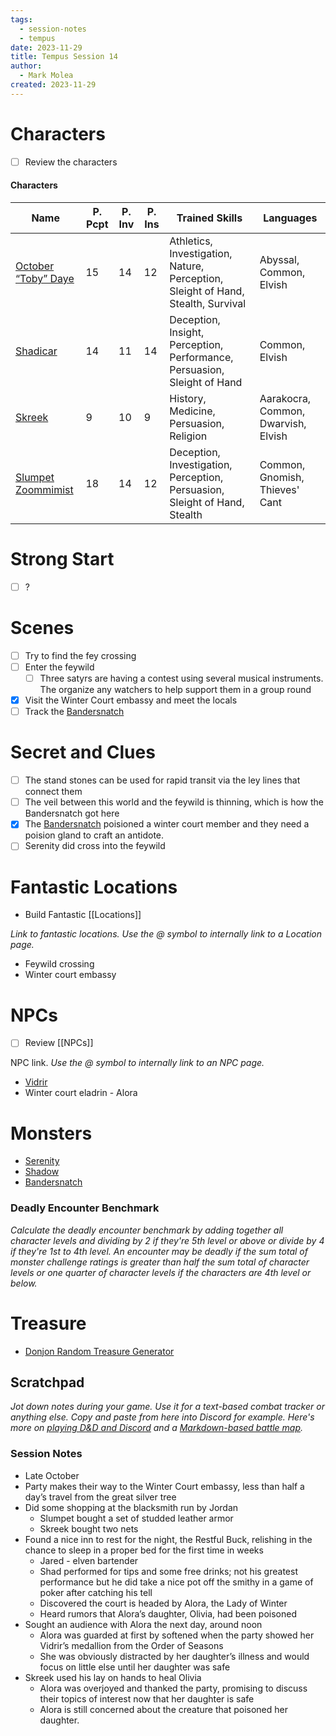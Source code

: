 ```yaml
---
tags:
  - session-notes
  - tempus
date: 2023-11-29
title: Tempus Session 14
author:
  - Mark Molea
created: 2023-11-29
---
```









# Characters

- [ ] Review the characters

#### Characters

|Name|P. Pcpt|P. Inv|P. Ins|Trained Skills|Languages|
|---|---|---|---|---|---|
|[October “Toby” Daye](/02---characters/main-party/october-toby-daye)|15|14|12|Athletics, Investigation, Nature, Perception, Sleight of Hand, Stealth, Survival|Abyssal, Common, Elvish|
|[Shadicar](/02---characters/main-party/shadicar)|14|11|14|Deception, Insight, Perception, Performance, Persuasion, Sleight of Hand|Common, Elvish|
|[Skreek](/02---characters/main-party/skreek)|9|10|9|History, Medicine, Persuasion, Religion|Aarakocra, Common, Dwarvish, Elvish|
|[Slumpet Zoommimist](/02---characters/main-party/slumpet-zoommimist)|18|14|12|Deception, Investigation, Perception, Persuasion, Sleight of Hand, Stealth|Common, Gnomish, Thieves' Cant|

  
  

# Strong Start

- [ ] ?

# Scenes

- [ ] Try to find the fey crossing
- [ ] Enter the feywild
    - [ ] Three satyrs are having a contest using several musical instruments. The organize any watchers to help support them in a group round
- [x] Visit the Winter Court embassy and meet the locals
- [ ] Track the [Bandersnatch](/02---characters/monsters/bandersnatch)

# Secret and Clues

- [ ] The stand stones can be used for rapid transit via the ley lines that connect them
- [ ] The veil between this world and the feywild is thinning, which is how the Bandersnatch got here
- [x] The [Bandersnatch](/02---characters/monsters/bandersnatch) poisioned a winter court member and they need a poision gland to craft an antidote.
- [ ] Serenity did cross into the feywild

# Fantastic Locations

- Build Fantastic [[Locations]]

_Link to fantastic locations. Use the @ symbol to internally link to a Location page._

- Feywild crossing
- Winter court embassy

# NPCs

- [ ] Review [[NPCs]]

NPC link. _Use the @ symbol to internally link to an NPC page._

- [Vidrir](/02---characters/allies/vidrir)
- Winter court eladrin - Alora

# Monsters

- [Serenity](/02---characters/adversaries/serenity)
- [Shadow](/02---characters/monsters/shadow)
- [Bandersnatch](/02---characters/monsters/bandersnatch)

  

### **Deadly Encounter Benchmark**

_Calculate the deadly encounter benchmark by adding together all character levels and dividing by 2 if they're 5th level or above or divide by 4 if they're 1st to 4th level. An encounter may be deadly if the sum total of monster challenge ratings is greater than half the sum total of character levels or one quarter of character levels if the characters are 4th level or below._

# Treasure

- [Donjon Random Treasure Generator](https://donjon.bin.sh/5e/random/#type=treasure;treasure-cr=4;treasure-loot_type=treasure_hoard)

  

## Scratchpad

_Jot down notes during your game. Use it for a text-based combat tracker or anything else. Copy and paste from here into Discord for example. Here's more on [playing D&D and Discord](https://slyflourish.com/playing_dnd_over_discord.html) and a [Markdown-based battle map](https://slyflourish.com/text-based_battle_maps.html)._

### Session Notes

- Late October
- Party makes their way to the Winter Court embassy, less than half a day’s travel from the great silver tree
- Did some shopping at the blacksmith run by Jordan
    - Slumpet bought a set of studded leather armor
    - Skreek bought two nets
- Found a nice inn to rest for the night, the Restful Buck, relishing in the chance to sleep in a proper bed for the first time in weeks
    - Jared - elven bartender
    - Shad performed for tips and some free drinks; not his greatest performance but he did take a nice pot off the smithy in a game of poker after catching his tell
    - Discovered the court is headed by Alora, the Lady of Winter
    - Heard rumors that Alora’s daughter, Olivia, had been poisoned
- Sought an audience with Alora the next day, around noon
    - Alora was guarded at first by softened when the party showed her Vidrir’s medallion from the Order of Seasons
    - She was obviously distracted by her daughter’s illness and would focus on little else until her daughter was safe
- Skreek used his lay on hands to heal Olivia
    - Alora was overjoyed and thanked the party, promising to discuss their topics of interest now that her daughter is safe
    - Alora is still concerned about the creature that poisoned her daughter.